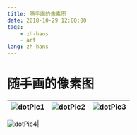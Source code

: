 ```yaml
---
title: 随手画的像素图
date: 2018-10-29 12:00:00
tags:
    - zh-hans
    - art
lang: zh-hans
---
```


# 随手画的像素图

<!-- <div id="gallery">
    <a href="https://cdn.brightgames.top/wp-content/uploads/2018/10/dotpict_20181029_214314.png">
        <img src="https://cdn.brightgames.top/wp-content/uploads/2018/10/dotpict_20181029_214314.png" alt="dotPic1">
    </a>
    <a href="https://cdn.brightgames.top/wp-content/uploads/2018/10/dotpict_20181029_214256.png">
        <img src="https://cdn.brightgames.top/wp-content/uploads/2018/10/dotpict_20181029_214256.png" alt="dotPic2">
    </a>
    <a href="https://cdn.brightgames.top/wp-content/uploads/2018/10/dotpict_20181029_214302.png">
        <img src="https://cdn.brightgames.top/wp-content/uploads/2018/10/dotpict_20181029_214302.png" alt="dotPic3">
    </a>
    <a href="https://cdn.brightgames.top/wp-content/uploads/2019/01/TIM%E5%9B%BE%E7%89%8720190126155537.png">
        <img src="https://cdn.brightgames.top/wp-content/uploads/2019/01/TIM%E5%9B%BE%E7%89%8720190126155537.png" alt="dotPic4">
    </a>
</div>

<script>
    lightGallery(document.getElementById('gallery'),
    {
        thumbnail: true
    });
</script> -->

|![dotPic1](https://cdn.brightgames.top/wp-content/uploads/2018/10/dotpict_20181029_214314.png)|![dotPic2](https://cdn.brightgames.top/wp-content/uploads/2018/10/dotpict_20181029_214256.png)|![dotPic3](https://cdn.brightgames.top/wp-content/uploads/2018/10/dotpict_20181029_214302.png)|
|---|---|---|

![dotPic4](https://cdn.brightgames.top/wp-content/uploads/2019/01/TIM%E5%9B%BE%E7%89%8720190126155537.png)|
